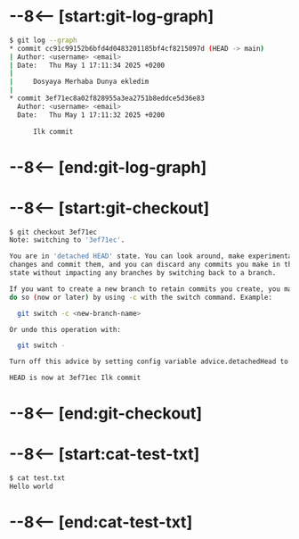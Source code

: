 # --8<-- [start:git-log-graph]
```bash 
$ git log --graph
* commit cc91c99152b6bfd4d0483201185bf4cf8215097d (HEAD -> main)
| Author: <username> <email>
| Date:   Thu May 1 17:11:34 2025 +0200
| 
|     Dosyaya Merhaba Dunya ekledim
| 
* commit 3ef71ec8a02f828955a3ea2751b8eddce5d36e83
  Author: <username> <email>
  Date:   Thu May 1 17:11:32 2025 +0200
  
      Ilk commit
```
# --8<-- [end:git-log-graph]
# --8<-- [start:git-checkout]
```bash hl_lines="19"
$ git checkout 3ef71ec
Note: switching to '3ef71ec'.

You are in 'detached HEAD' state. You can look around, make experimental
changes and commit them, and you can discard any commits you make in this
state without impacting any branches by switching back to a branch.

If you want to create a new branch to retain commits you create, you may
do so (now or later) by using -c with the switch command. Example:

  git switch -c <new-branch-name>

Or undo this operation with:

  git switch -

Turn off this advice by setting config variable advice.detachedHead to false

HEAD is now at 3ef71ec Ilk commit
```
# --8<-- [end:git-checkout]
# --8<-- [start:cat-test-txt]
```bash 
$ cat test.txt
Hello world
```
# --8<-- [end:cat-test-txt]
